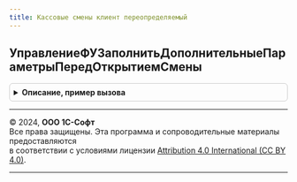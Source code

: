 ```yaml
---
title: Кассовые смены клиент переопределяемый
---
```



## УправлениеФУЗаполнитьДополнительныеПараметрыПередОткрытиемСмены
<details style="margin: 1em 0; padding: 0.5em; border: 1px solid #ccc; border-radius: 6px;">

<summary style="font-weight: bold; cursor: pointer;">Описание, пример вызова</summary>

```bsl

// Обработчик события вызывается при получении имени кассира.
//
// Параметры:
//  ФискальноеУстройство - СправочникСсылка.ПодключаемоеОборудование.
//  ДополнительныеПараметры - Структура.
//
Процедура УправлениеФУЗаполнитьДополнительныеПараметрыПередОткрытиемСмены(ФискальноеУстройство, ДополнительныеПараметры) Экспорт
```

Пример вызова
```bsl
КассовыеСменыКлиентПереопределяемый.УправлениеФУЗаполнитьДополнительныеПараметрыПередОткрытиемСмены(ФискальноеУстройство, ДополнительныеПараметры) 
```
</details>

---

© 2024, **ООО 1С-Софт**  
Все права защищены. Эта программа и сопроводительные материалы предоставляются  
в соответствии с условиями лицензии [Attribution 4.0 International (CC BY 4.0)](https://creativecommons.org/licenses/by/4.0/legalcode).

---
